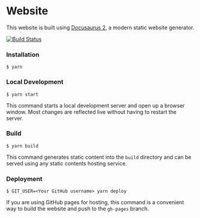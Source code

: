 # Website

This website is built using [Docusaurus 2](https://v2.docusaurus.io/), a modern static website generator.

[![Build Status](https://travis-ci.com/UWrc/UWrc.github.io.svg?branch=master)](https://travis-ci.com/UWrc/UWrc.github.io)

### Installation

```
$ yarn
```

### Local Development

```
$ yarn start
```

This command starts a local development server and open up a browser window. Most changes are reflected live without having to restart the server.

### Build

```
$ yarn build
```

This command generates static content into the `build` directory and can be served using any static contents hosting service.

### Deployment

```
$ GIT_USER=<Your GitHub username> yarn deploy
```

If you are using GitHub pages for hosting, this command is a convenient way to build the website and push to the `gh-pages` branch.
